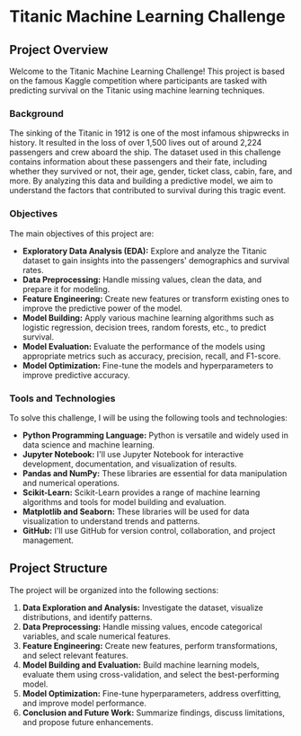 # Titanic Machine Learning Challenge

## Project Overview

Welcome to the Titanic Machine Learning Challenge! This project is based on the famous Kaggle competition where participants are tasked with predicting survival on the Titanic using machine learning techniques.

### Background
The sinking of the Titanic in 1912 is one of the most infamous shipwrecks in history. It resulted in the loss of over 1,500 lives out of around 2,224 passengers and crew aboard the ship. The dataset used in this challenge contains information about these passengers and their fate, including whether they survived or not, their age, gender, ticket class, cabin, fare, and more. By analyzing this data and building a predictive model, we aim to understand the factors that contributed to survival during this tragic event.

### Objectives
The main objectives of this project are:
- **Exploratory Data Analysis (EDA):** Explore and analyze the Titanic dataset to gain insights into the passengers' demographics and survival rates.
- **Data Preprocessing:** Handle missing values, clean the data, and prepare it for modeling.
- **Feature Engineering:** Create new features or transform existing ones to improve the predictive power of the model.
- **Model Building:** Apply various machine learning algorithms such as logistic regression, decision trees, random forests, etc., to predict survival.
- **Model Evaluation:** Evaluate the performance of the models using appropriate metrics such as accuracy, precision, recall, and F1-score.
- **Model Optimization:** Fine-tune the models and hyperparameters to improve predictive accuracy.

### Tools and Technologies
To solve this challenge, I will be using the following tools and technologies:
- **Python Programming Language:** Python is versatile and widely used in data science and machine learning.
- **Jupyter Notebook:** I'll use Jupyter Notebook for interactive development, documentation, and visualization of results.
- **Pandas and NumPy:** These libraries are essential for data manipulation and numerical operations.
- **Scikit-Learn:** Scikit-Learn provides a range of machine learning algorithms and tools for model building and evaluation.
- **Matplotlib and Seaborn:** These libraries will be used for data visualization to understand trends and patterns.
- **GitHub:** I'll use GitHub for version control, collaboration, and project management.

## Project Structure
The project will be organized into the following sections:
1. **Data Exploration and Analysis:** Investigate the dataset, visualize distributions, and identify patterns.
2. **Data Preprocessing:** Handle missing values, encode categorical variables, and scale numerical features.
3. **Feature Engineering:** Create new features, perform transformations, and select relevant features.
4. **Model Building and Evaluation:** Build machine learning models, evaluate them using cross-validation, and select the best-performing model.
5. **Model Optimization:** Fine-tune hyperparameters, address overfitting, and improve model performance.
6. **Conclusion and Future Work:** Summarize findings, discuss limitations, and propose future enhancements.
